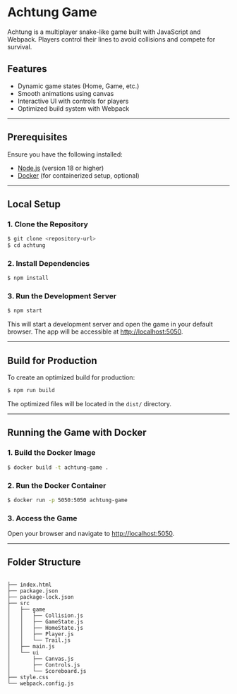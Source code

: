 
# Achtung Game

Achtung is a multiplayer snake-like game built with JavaScript and Webpack. Players control their lines to avoid collisions and compete for survival.

## Features

- Dynamic game states (Home, Game, etc.)
- Smooth animations using canvas
- Interactive UI with controls for players
- Optimized build system with Webpack

---

## Prerequisites

Ensure you have the following installed:

- [Node.js](https://nodejs.org/) (version 18 or higher)
- [Docker](https://www.docker.com/) (for containerized setup, optional)

---

## Local Setup

### 1. Clone the Repository

```bash
$ git clone <repository-url>
$ cd achtung
```

### 2. Install Dependencies

```bash
$ npm install
```

### 3. Run the Development Server

```bash
$ npm start
```

This will start a development server and open the game in your default browser. The app will be accessible at [http://localhost:5050](http://localhost:5050).

---

## Build for Production

To create an optimized build for production:

```bash
$ npm run build
```

The optimized files will be located in the `dist/` directory.

---

## Running the Game with Docker

### 1. Build the Docker Image

```bash
$ docker build -t achtung-game .
```

### 2. Run the Docker Container

```bash
$ docker run -p 5050:5050 achtung-game
```

### 3. Access the Game

Open your browser and navigate to [http://localhost:5050](http://localhost:5050).

---

## Folder Structure

```

├── index.html
├── package.json
├── package-lock.json
├── src
│   ├── game
│   │   ├── Collision.js
│   │   ├── GameState.js
│   │   ├── HomeState.js
│   │   ├── Player.js
│   │   └── Trail.js
│   ├── main.js
│   └── ui
│       ├── Canvas.js
│       ├── Controls.js
│       └── Scoreboard.js
├── style.css
└── webpack.config.js
```
